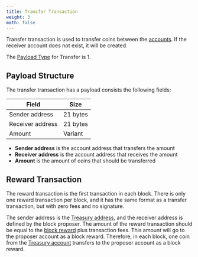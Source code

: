 ```yaml
---
title: Transfer Transaction
weight: 3
math: false
---
```


Transfer transaction is used to transfer coins between the [accounts](/protocol/blockchain/account/).
If the receiver account does not exist, it will be created.

The [Payload Type](/protocol/transaction/format/#payload-type) for Transfer is 1.

## Payload Structure

The transfer transaction has a payload consists the following fields:

| Field            | Size     |
| ---------------- | -------- |
| Sender address   | 21 bytes |
| Receiver address | 21 bytes |
| Amount           | Variant  |

- **Sender address** is the account address that transfers the amount
- **Receiver address** is the account address that receives the amount
- **Amount** is the amount of coins that should be transferred

## Reward Transaction

The reward transaction is the first transaction in each block. There is only one reward transaction
per block, and it has the same format as a transfer transaction, but with zero fees and no signature.

The sender address is the [Treasury address](/protocol/blockchain/address#treasury-address),
and the receiver address is defined by the block proposer.
The amount of the reward transaction should be equal to the
[block reward](/protocol/blockchain/incentive/#flat-reward) plus transaction fees.
This amount will go to the proposer account as a block reward.
Therefore, in each block, one coin from the
[Treasury account](/protocol/blockchain/account#treasury-account) transfers to
the proposer account as a block reward.
